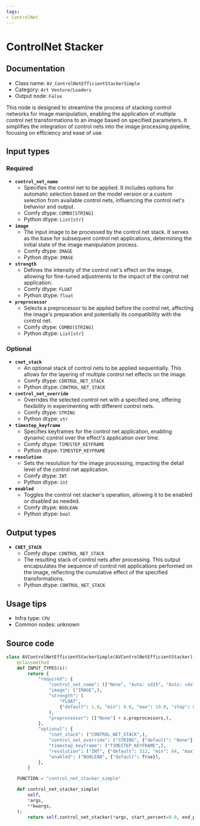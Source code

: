 ```yaml
---
tags:
- ControlNet
---
```


# ControlNet Stacker
## Documentation
- Class name: `AV_ControlNetEfficientStackerSimple`
- Category: `Art Venture/Loaders`
- Output node: `False`

This node is designed to streamline the process of stacking control networks for image manipulation, enabling the application of multiple control net transformations to an image based on specified parameters. It simplifies the integration of control nets into the image processing pipeline, focusing on efficiency and ease of use.
## Input types
### Required
- **`control_net_name`**
    - Specifies the control net to be applied. It includes options for automatic selection based on the model version or a custom selection from available control nets, influencing the control net's behavior and output.
    - Comfy dtype: `COMBO[STRING]`
    - Python dtype: `List[str]`
- **`image`**
    - The input image to be processed by the control net stack. It serves as the base for subsequent control net applications, determining the initial state of the image manipulation process.
    - Comfy dtype: `IMAGE`
    - Python dtype: `IMAGE`
- **`strength`**
    - Defines the intensity of the control net's effect on the image, allowing for fine-tuned adjustments to the impact of the control net application.
    - Comfy dtype: `FLOAT`
    - Python dtype: `float`
- **`preprocessor`**
    - Selects a preprocessor to be applied before the control net, affecting the image's preparation and potentially its compatibility with the control net.
    - Comfy dtype: `COMBO[STRING]`
    - Python dtype: `List[str]`
### Optional
- **`cnet_stack`**
    - An optional stack of control nets to be applied sequentially. This allows for the layering of multiple control net effects on the image.
    - Comfy dtype: `CONTROL_NET_STACK`
    - Python dtype: `CONTROL_NET_STACK`
- **`control_net_override`**
    - Overrides the selected control net with a specified one, offering flexibility in experimenting with different control nets.
    - Comfy dtype: `STRING`
    - Python dtype: `str`
- **`timestep_keyframe`**
    - Specifies keyframes for the control net application, enabling dynamic control over the effect's application over time.
    - Comfy dtype: `TIMESTEP_KEYFRAME`
    - Python dtype: `TIMESTEP_KEYFRAME`
- **`resolution`**
    - Sets the resolution for the image processing, impacting the detail level of the control net application.
    - Comfy dtype: `INT`
    - Python dtype: `int`
- **`enabled`**
    - Toggles the control net stacker's operation, allowing it to be enabled or disabled as needed.
    - Comfy dtype: `BOOLEAN`
    - Python dtype: `bool`
## Output types
- **`CNET_STACK`**
    - Comfy dtype: `CONTROL_NET_STACK`
    - The resulting stack of control nets after processing. This output encapsulates the sequence of control net applications performed on the image, reflecting the cumulative effect of the specified transformations.
    - Python dtype: `CONTROL_NET_STACK`
## Usage tips
- Infra type: `CPU`
- Common nodes: unknown


## Source code
```python
class AVControlNetEfficientStackerSimple(AVControlNetEfficientStacker):
    @classmethod
    def INPUT_TYPES(s):
        return {
            "required": {
                "control_net_name": (["None", "Auto: sd15", "Auto: sdxl", "Auto: sdxl_t2i"] + s.controlnets,),
                "image": ("IMAGE",),
                "strength": (
                    "FLOAT",
                    {"default": 1.0, "min": 0.0, "max": 10.0, "step": 0.01},
                ),
                "preprocessor": (["None"] + s.preprocessors,),
            },
            "optional": {
                "cnet_stack": ("CONTROL_NET_STACK",),
                "control_net_override": ("STRING", {"default": "None"}),
                "timestep_keyframe": ("TIMESTEP_KEYFRAME",),
                "resolution": ("INT", {"default": 512, "min": 64, "max": 2048, "step": 64}),
                "enabled": ("BOOLEAN", {"default": True}),
            },
        }

    FUNCTION = "control_net_stacker_simple"

    def control_net_stacker_simple(
        self,
        *args,
        **kwargs,
    ):
        return self.control_net_stacker(*args, start_percent=0.0, end_percent=1.0, **kwargs)

```
